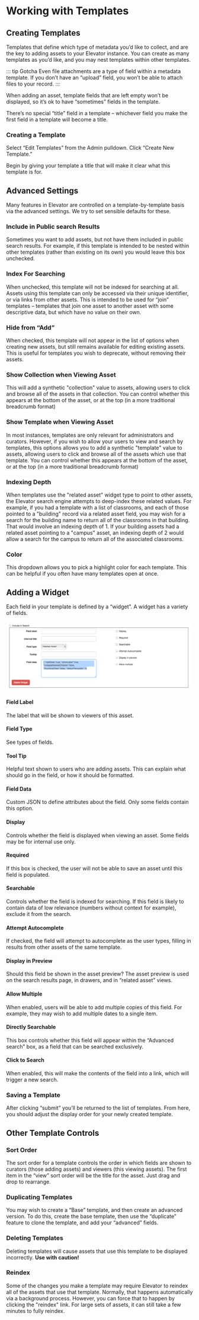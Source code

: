 # Working with Templates

## Creating Templates
Templates that define which type of metadata you’d like to collect, and  are the key to adding assets to your Elevator instance.  You can create as many templates as you’d like, and you may nest templates within other templates.  

::: tip Gotcha
Even file attachments are a type of field within a metadata template.  If you don’t have an “upload” field, you won’t be able to attach files to your record.
:::

When adding an asset, template fields that are left empty won’t be displayed, so it’s ok to have “sometimes” fields in the template.

There’s no special “title” field in a template – whichever field you make the first field in a template will become a title.
### Creating a Template
Select “Edit Templates” from the Admin pulldown.  Click “Create New Template.”

Begin by giving your template a title that will make it clear what this template is for.

## Advanced Settings

Many features in Elevator are controlled on a template-by-template basis via the advanced settings. We try to set sensible defaults for these. 

### Include in Public search Results
Sometimes you want to add assets, but not have them included in public search results.  For example, if this template is intended to be nested within other templates (rather than existing on its own) you would leave this box unchecked.

### Index For Searching
When unchecked, this template will not be indexed for searching at all.  Assets using this template can only be accessed via their unique identifier, or via links from other assets.  This is intended to be used for “join” templates – templates that join one asset to another asset with some descriptive data, but which have no value on their own.

### Hide from “Add”
When checked, this template will not appear in the list of options when creating new assets, but still remains available for editing existing assets.  This is useful for templates you wish to deprecate, without removing their assets.

### Show Collection when Viewing Asset

This will add a synthetic "collection" value to assets, allowing users to click and browse all of the assets in that collection. You can control whether this appears at the bottom of the asset, or at the top (in a more traditional breadcrumb format)
### Show Template when Viewing Asset

In most instances, templates are only relevant for administrators and curators. However, if you wish to allow your users to view and search by templates, this options allows you to add a synthetic "template" value to assets, allowing users to click and browse all of the assets which use that template. You can control whether this appears at the bottom of the asset, or at the top (in a more traditional breadcrumb format)

### Indexing Depth

When templates use the "related asset" widget type to point to other assets, the Elevator search engine attempts to deep-index these related values. For example, if you had a template with a list of classrooms, and each of those pointed to a "building" record via a related asset field, you may wish for a search for the building name to return all of the classrooms in that building. That would involve an indexing depth of 1. If your building assets had a related asset pointing to a "campus" asset, an indexing depth of 2 would allow a search for the campus to return all of the associated classrooms. 

### Color

This dropdown allows you to pick a highlight color for each template. This can be helpful if you often have many templates open at once. 

## Adding a Widget
Each field in your template is defined by a “widget”.  A widget has a variety of fields.

!["Adding a Widget"](./add-widget.png)

#### Field Label
The label that will be shown to viewers of this asset.

#### Field Type
See types of fields.

#### Tool Tip
Helpful text shown to users who are adding assets.  This can explain what should go in the field, or how it should be formatted.

#### Field Data
Custom JSON to define attributes about the field.  Only some fields contain this option.

#### Display
Controls whether the field is displayed when viewing an asset.  Some fields may be for internal use only.

#### Required
If this box is checked, the user will not be able to save an asset until this field is populated.

#### Searchable
Controls whether the field is indexed for searching.  If this field is likely to contain data of low relevance (numbers without context for example), exclude it from the search.

#### Attempt Autocomplete
If checked, the field will attempt to autocomplete as the user types, filling in results from other assets of the same template.

#### Display in Preview
Should this field be shown in the asset preview?  The asset preview is used on the search results page, in drawers, and in “related asset” views.

#### Allow Multiple
When enabled, users will be able to add multiple copies of this field.  For example, they may wish to add multiple dates to a single item.

#### Directly Searchable
This box controls whether this field will appear within the “Advanced search” box, as a field that can be searched exclusively.

#### Click to Search
When enabled, this will make the contents of the field into a link, which will trigger a new search.

### Saving a Template
After clicking “submit” you’ll be returned to the list of templates.  From here, you should adjust the display order for your newly created template.

## Other Template Controls

### Sort Order
The sort order for a template controls the order in which fields are shown to curators (those adding assets) and viewers (this viewing assets).  The first item in the “view” sort order will be the title for the asset.  Just drag and drop to rearrange.

### Duplicating Templates
You may wish to create a “Base” template, and then create an advanced version.  To do this, create the base template, then use the “duplicate” feature to clone the template, and add your “advanced” fields.

### Deleting Templates
Deleting templates will cause assets that use this template to be displayed incorrectly.  **Use with caution!**

### Reindex
Some of the changes you make a template may require Elevator to reindex all of the assets that use that template. Normally, that happens automatically via a background process. However, you can force that to happen by clicking the "reindex" link. For large sets of assets, it can still take a few minutes to fully reindex.
